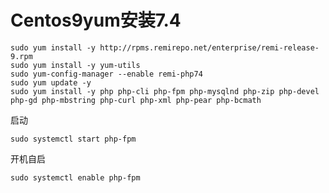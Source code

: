 # Centos9yum安装7.4

```纯文本
sudo yum install -y http://rpms.remirepo.net/enterprise/remi-release-9.rpm
sudo yum install -y yum-utils
sudo yum-config-manager --enable remi-php74
sudo yum update -y
sudo yum install -y php php-cli php-fpm php-mysqlnd php-zip php-devel php-gd php-mbstring php-curl php-xml php-pear php-bcmath
```

启动

```纯文本
sudo systemctl start php-fpm
```

开机自启

```纯文本
sudo systemctl enable php-fpm
```
